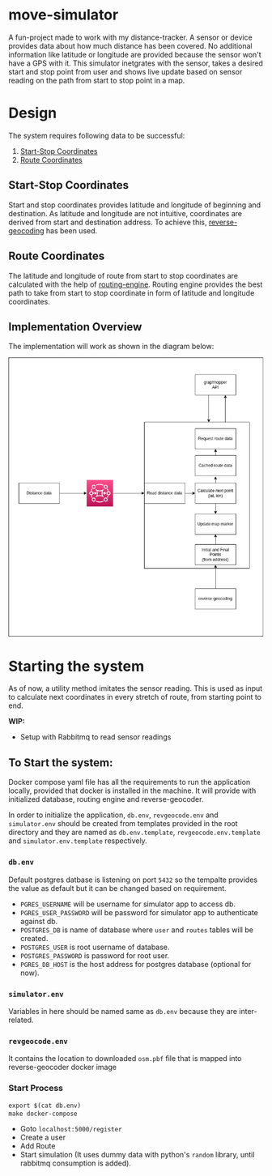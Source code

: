 # move-simulator

A fun-project made to work with my distance-tracker. A sensor or device provides data about how much distance has been covered. No additional information like latitude or longitude are provided because the sensor won't have a GPS with it. This simulator inetgrates with the sensor, takes a desired start and stop point from user and shows live update based on sensor reading on the path from start to stop point in a map.

# Design

The system requires following data to be successful:
1. [Start-Stop Coordinates](#start-stop-coordinates)
1. [Route Coordinates](#route-coordinates)

## Start-Stop Coordinates

Start and stop coordinates provides latitude and longitude of beginning and destination. As latitude and longitude are not intuitive, coordinates are derived from start and destination address. To achieve this, [reverse-geocoding](https://github.com/mosteligible/reverse-geocoding) has been used.

## Route Coordinates

The latitude and longitude of route from start to stop coordinates are calculated with the help of [routing-engine](https://github.com/mosteligible/routing-engine). Routing engine provides the best path to take from start to stop coordinate in form of latitude and longitude coordinates.

## Implementation Overview

The implementation will work as shown in the diagram below:

![Implementation](./docs/move-simulator.png)

# Starting the system

As of now, a utility method imitates the sensor reading. This is used as input to calculate next coordinates in every stretch of route, from starting point to end.

**WIP:**
- Setup with Rabbitmq to read sensor readings

## To Start the system:

Docker compose yaml file has all the requirements to run the application locally, provided that docker is installed in the machine. It will provide with initialized database, routing engine and reverse-geocoder.

In order to initialize the application, `db.env`, `revgeocode.env` and `simulator.env` should be created from templates provided in the root directory and they are named as `db.env.template`, `revgeocode.env.template` and `simulator.env.template` respectively.

### `db.env`

Default postgres datbase is listening on port `5432` so the tempalte provides the value as default but it can be changed based on requirement.
- `PGRES_USERNAME` will be username for simulator app to access db.
- `PGRES_USER_PASSWORD` will be password for simulator app to authenticate against db.
- `POSTGRES_DB` is name of database where `user` and `routes` tables will be created.
- `POSTGRES_USER` is root username of database.
- `POSTGRES_PASSWORD` is password for root user.
- `PGRES_DB_HOST` is the host address for postgres database (optional for now).

### `simulator.env`

Variables in here should be named same as `db.env` because they are inter-related.

### `revgeocode.env`

It contains the location to downloaded `osm.pbf` file that is mapped into reverse-geocoder docker image

### Start Process

```
export $(cat db.env)
make docker-compose
```

- Goto `localhost:5000/register`
- Create a user
- Add Route
- Start simulation (It uses dummy data with python's `random` library, until rabbitmq consumption is added).
